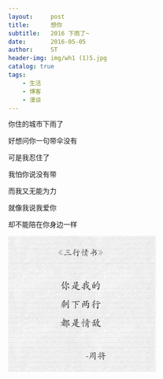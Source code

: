 ```yaml
---
layout:     post
title:      想你
subtitle:   2016 下雨了~ 
date:       2016-05-05
author:     ST
header-img: img/wh1 (1)5.jpg
catalog: true
tags:
    - 生活
    - 博客
    - 漫谈
---
```


你住的城市下雨了﻿

好想问你一句带伞没有﻿

可是我忍住了﻿﻿

我怕你说没有带﻿

而我又无能为力﻿

就像我说我爱你﻿

却不能陪在你身边一样

<img src= img/missyou.jpg width=300 />
